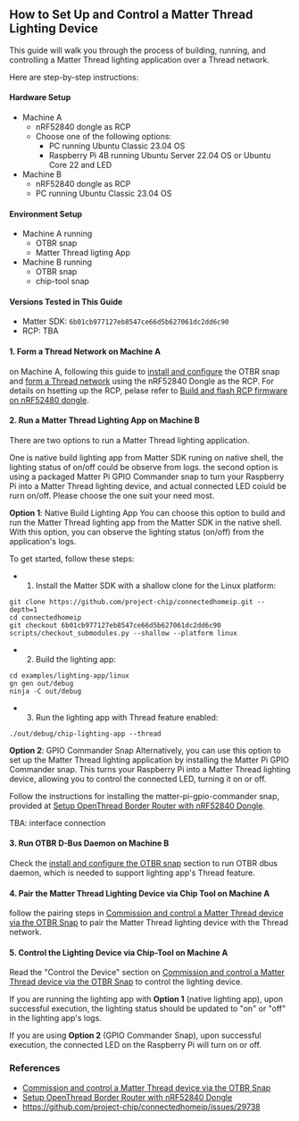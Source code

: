 ## How to Set Up and Control a Matter Thread Lighting Device

This guide will walk you through the process of building, running, and controlling a Matter Thread lighting application over a Thread network. 

Here are step-by-step instructions:

#### Hardware Setup
- Machine A
  - nRF52840 dongle as RCP
  - Choose one of the following options:
    - PC running Ubuntu Classic 23.04 OS
    - Raspberry Pi 4B running Ubuntu Server 22.04 OS or Ubuntu Core 22 and LED
- Machine B
  - nRF52840 dongle as RCP
  - PC running Ubuntu Classic 23.04 OS
 
#### Environment Setup
- Machine A running
  - OTBR snap
  - Matter Thread ligting App
- Machine B running
  - OTBR snap
  - chip-tool snap

#### Versions Tested in This Guide
- Matter SDK: `6b01cb977127eb8547ce66d5b627061dc2dd6c90`
- RCP: TBA

#### 1. Form a Thread Network on Machine A
on Machine A, following this guide to [install and configure](https://github.com/canonical/openthread-border-router-snap/wiki/Commission-and-control-a-Matter-Thread-device-via-the-OTBR-Snap#install-and-configure-the-otbr-snap) 
the OTBR snap and [form a Thread network](https://github.com/canonical/openthread-border-router-snap/wiki/Commission-and-control-a-Matter-Thread-device-via-the-OTBR-Snap#form-a-thread-network) 
using the nRF52840 Dongle as the RCP. For details on hsetting up the RCP, 
pelase refer to [Build and flash RCP firmware on nRF52480 dongle](https://github.com/canonical/openthread-border-router-snap/wiki/Setup-OpenThread-Border-Router-with-nRF52840-Dongle#build-and-flash-rcp-firmware-on-nrf52480-dongle).

#### 2. Run a Matter Thread Lighting App on Machine B
There are two options to run a Matter Thread lighting application. 

One is native build lighting app from Matter SDK runing on native shell, the lighting status of on/off could be observe from logs.
the second option is using a packaged Matter Pi GPIO Commander snap to turn your Raspberry Pi into a Matter Thread lighting device, and actual connected LED coiuld be rurn on/off. Please choose the one suit your need most.

**Option 1**: Native Build Lighting App
You can choose this option to build and run the Matter Thread lighting app from the Matter SDK in the native shell. With this option, you can observe the lighting status (on/off) from the application's logs.

To get started, follow these steps:

- 1. Install the Matter SDK with a shallow clone for the Linux platform:
```
git clone https://github.com/project-chip/connectedhomeip.git --depth=1
cd connectedhomeip
git checkout 6b01cb977127eb8547ce66d5b627061dc2dd6c90
scripts/checkout_submodules.py --shallow --platform linux
```
- 2. Build the lighting app:
```
cd examples/lighting-app/linux
gn gen out/debug
ninja -C out/debug
```
- 3. Run the lighting app with Thread feature enabled:
```
./out/debug/chip-lighting-app --thread
```

**Option 2**: GPIO Commander Snap
Alternatively, you can use this option to set up the Matter Thread lighting application by installing the Matter Pi GPIO Commander snap. 
This turns your Raspberry Pi into a Matter Thread lighting device, allowing you to control the connected LED, turning it on or off.

Follow the instructions for installing the matter-pi-gpio-commander snap, 
provided at [Setup OpenThread Border Router with nRF52840 Dongle](https://github.com/canonical/matter-pi-gpio-commander/wiki/Setup-and-control-a-lighting-device#installation).

TBA: interface connection

#### 3. Run OTBR D-Bus Daemon on Machine B
Check the [install and configure the OTBR snap](https://github.com/canonical/openthread-border-router-snap/wiki/Commission-and-control-a-Matter-Thread-device-via-the-OTBR-Snap#install-and-configure-the-otbr-snap) section
to run OTBR dbus daemon, which is needed to support lighting app's Thread feature.

#### 4. Pair the Matter Thread Lighting Device via Chip Tool on Machine A
follow the pairing steps in 
[Commission and control a Matter Thread device via the OTBR Snap](https://github.com/canonical/openthread-border-router-snap/wiki/Commission-and-control-a-Matter-Thread-device-via-the-OTBR-Snap#pair-the-thread-lighting-device)
to pair the Matter Thread lighting device with the Thread network.

#### 5. Control the Lighting Device via Chip-Tool on Machine A
Read the "Control the Device" section on [Commission and control a Matter Thread device via the OTBR Snap](https://github.com/canonical/openthread-border-router-snap/wiki/Commission-and-control-a-Matter-Thread-device-via-the-OTBR-Snap#control-the-device) 
to control the lighting device.

If you are running the lighting app with **Option 1** (native lighting app), upon successful execution, the lighting status should be updated to "on" or "off" in the lighting app's logs. 

If you are using **Option 2** (GPIO Commander Snap), upon successful execution, the connected LED on the Raspberry Pi will turn on or off.
### References
- [Commission and control a Matter Thread device via the OTBR Snap](https://github.com/canonical/openthread-border-router-snap/wiki/Commission-and-control-a-Matter-Thread-device-via-the-OTBR-Snap)
- [Setup OpenThread Border Router with nRF52840 Dongle](https://github.com/canonical/openthread-border-router-snap/wiki/Setup-OpenThread-Border-Router-with-nRF52840-Dongle)
- https://github.com/project-chip/connectedhomeip/issues/29738




